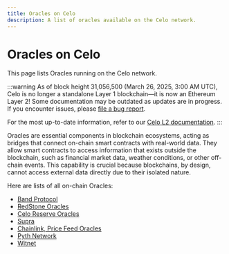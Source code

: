 ```yaml
---
title: Oracles on Celo
description: A list of oracles available on the Celo network.
---
```


# Oracles on Celo

This page lists Oracles running on the Celo network.

:::warning
As of block height 31,056,500 (March 26, 2025, 3:00 AM UTC), Celo is no longer a standalone Layer 1 blockchain—it is now an Ethereum Layer 2!
Some documentation may be outdated as updates are in progress. If you encounter issues, please [file a bug report](https://github.com/celo-org/docs/issues/new/choose).

For the most up-to-date information, refer to our [Celo L2 documentation](https://docs.celo.org/cel2).
:::

Oracles are essential components in blockchain ecosystems, acting as bridges that connect on-chain smart contracts with real-world data. They allow smart contracts to access information that exists outside the blockchain, such as financial market data, weather conditions, or other off-chain events. This capability is crucial because blockchains, by design, cannot access external data directly due to their isolated nature.

Here are lists of all on-chain Oracles:

- [Band Protocol](/what-is-celo/about-celo-l1/protocol/oracle/band-protocol)
- [RedStone Oracles](/what-is-celo/about-celo-l1/protocol/oracle/redstone)
- [Celo Reserve Oracles](/what-is-celo/about-celo-l1/protocol/stability/oracles)
- [Supra](https://supraoracles.com/)
- [Chainlink, Price Feed Oracles](https://docs.chain.link/data-feeds/price-feeds/addresses?network=celo)
- [Pyth Network](https://pyth.network/)
- [Witnet](https://witnet.io/)

